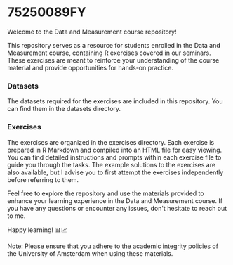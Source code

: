 # 75250089FY

Welcome to the Data and Measurement course repository! 

This repository serves as a resource for students enrolled in the Data and Measurement course, containing R exercises covered in our seminars. These exercises are meant to reinforce your understanding of the course material and provide opportunities for hands-on practice.

### Datasets

The datasets required for the exercises are included in this repository. You can find them in the datasets directory. 

### Exercises

The exercises are organized in the exercises directory. Each exercise is prepared in R Markdown and compiled into an HTML file for easy viewing. You can find detailed instructions and prompts within each exercise file to guide you through the tasks. The example solutions to the exercises are also available, but I advise you to first attempt the exercises independently before referring to them.

Feel free to explore the repository and use the materials provided to enhance your learning experience in the Data and Measurement course. If you have any questions or encounter any issues, don't hesitate to reach out to me.

Happy learning! 📊📈

Note: Please ensure that you adhere to the academic integrity policies of the University of Amsterdam when using these materials.


